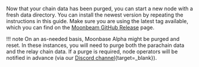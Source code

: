 Now that your chain data has been purged, you can start a new node with a fresh data directory. You can install the newest version by repeating the instructions in this guide. Make sure you are using the latest tag available, which you can find on the [Moonbeam GitHub Release](https://github.com/moonbeam-foundation/moonbeam/releases/) page.

!!! note
    On an as-needed basis, Moonbase Alpha might be purged and reset. In these instances, you will need to purge both the parachain data and the relay chain data. If a purge is required, node operators will be notified in advance (via our [Discord channel](https://discord.gg/PfpUATX){target=_blank}).
